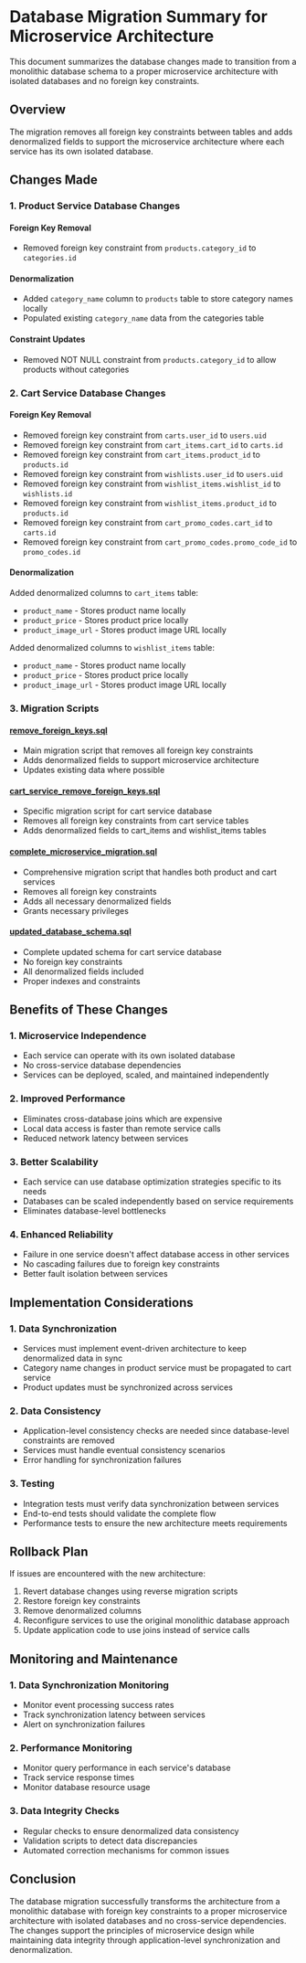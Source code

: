 # Database Migration Summary for Microservice Architecture

This document summarizes the database changes made to transition from a monolithic database schema to a proper microservice architecture with isolated databases and no foreign key constraints.

## Overview

The migration removes all foreign key constraints between tables and adds denormalized fields to support the microservice architecture where each service has its own isolated database.

## Changes Made

### 1. Product Service Database Changes

#### Foreign Key Removal
- Removed foreign key constraint from `products.category_id` to `categories.id`

#### Denormalization
- Added `category_name` column to `products` table to store category names locally
- Populated existing `category_name` data from the categories table

#### Constraint Updates
- Removed NOT NULL constraint from `products.category_id` to allow products without categories

### 2. Cart Service Database Changes

#### Foreign Key Removal
- Removed foreign key constraint from `carts.user_id` to `users.uid`
- Removed foreign key constraint from `cart_items.cart_id` to `carts.id`
- Removed foreign key constraint from `cart_items.product_id` to `products.id`
- Removed foreign key constraint from `wishlists.user_id` to `users.uid`
- Removed foreign key constraint from `wishlist_items.wishlist_id` to `wishlists.id`
- Removed foreign key constraint from `wishlist_items.product_id` to `products.id`
- Removed foreign key constraint from `cart_promo_codes.cart_id` to `carts.id`
- Removed foreign key constraint from `cart_promo_codes.promo_code_id` to `promo_codes.id`

#### Denormalization
Added denormalized columns to `cart_items` table:
- `product_name` - Stores product name locally
- `product_price` - Stores product price locally
- `product_image_url` - Stores product image URL locally

Added denormalized columns to `wishlist_items` table:
- `product_name` - Stores product name locally
- `product_price` - Stores product price locally
- `product_image_url` - Stores product image URL locally

### 3. Migration Scripts

#### [remove_foreign_keys.sql](file:///c%3A/Users/husain.burhanpurwala/Downloads/auth-microservice/database/migrations/remove_foreign_keys.sql)
- Main migration script that removes all foreign key constraints
- Adds denormalized fields to support microservice architecture
- Updates existing data where possible

#### [cart_service_remove_foreign_keys.sql](file:///c%3A/Users/husain.burhanpurwala/Downloads/auth-microservice/database/migrations/cart_service_remove_foreign_keys.sql)
- Specific migration script for cart service database
- Removes all foreign key constraints from cart service tables
- Adds denormalized fields to cart_items and wishlist_items tables

#### [complete_microservice_migration.sql](file:///c%3A/Users/husain.burhanpurwala/Downloads/auth-microservice/database/migrations/complete_microservice_migration.sql)
- Comprehensive migration script that handles both product and cart services
- Removes all foreign key constraints
- Adds all necessary denormalized fields
- Grants necessary privileges

#### [updated_database_schema.sql](file:///c%3A/Users/husain.burhanpurwala/Downloads/auth-microservice/backend/cart_service/updated_database_schema.sql)
- Complete updated schema for cart service database
- No foreign key constraints
- All denormalized fields included
- Proper indexes and constraints

## Benefits of These Changes

### 1. Microservice Independence
- Each service can operate with its own isolated database
- No cross-service database dependencies
- Services can be deployed, scaled, and maintained independently

### 2. Improved Performance
- Eliminates cross-database joins which are expensive
- Local data access is faster than remote service calls
- Reduced network latency between services

### 3. Better Scalability
- Each service can use database optimization strategies specific to its needs
- Databases can be scaled independently based on service requirements
- Eliminates database-level bottlenecks

### 4. Enhanced Reliability
- Failure in one service doesn't affect database access in other services
- No cascading failures due to foreign key constraints
- Better fault isolation between services

## Implementation Considerations

### 1. Data Synchronization
- Services must implement event-driven architecture to keep denormalized data in sync
- Category name changes in product service must be propagated to cart service
- Product updates must be synchronized across services

### 2. Data Consistency
- Application-level consistency checks are needed since database-level constraints are removed
- Services must handle eventual consistency scenarios
- Error handling for synchronization failures

### 3. Testing
- Integration tests must verify data synchronization between services
- End-to-end tests should validate the complete flow
- Performance tests to ensure the new architecture meets requirements

## Rollback Plan

If issues are encountered with the new architecture:

1. Revert database changes using reverse migration scripts
2. Restore foreign key constraints
3. Remove denormalized columns
4. Reconfigure services to use the original monolithic database approach
5. Update application code to use joins instead of service calls

## Monitoring and Maintenance

### 1. Data Synchronization Monitoring
- Monitor event processing success rates
- Track synchronization latency between services
- Alert on synchronization failures

### 2. Performance Monitoring
- Monitor query performance in each service's database
- Track service response times
- Monitor database resource usage

### 3. Data Integrity Checks
- Regular checks to ensure denormalized data consistency
- Validation scripts to detect data discrepancies
- Automated correction mechanisms for common issues

## Conclusion

The database migration successfully transforms the architecture from a monolithic database with foreign key constraints to a proper microservice architecture with isolated databases and no cross-service dependencies. The changes support the principles of microservice design while maintaining data integrity through application-level synchronization and denormalization.